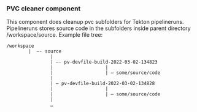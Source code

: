 ### PVC cleaner component

This component does cleanup pvc subfolders for Tekton pipelineruns.
Pipelineruns stores source code in the subfolders inside parent directory /workspace/source.
Example file tree:

```
/workspace
        |  —- source
                |
                | —- pv-devfile-build-2022-03-02-134823
                |                   |
                |                   | — some/source/code
                |
                | — pv-devfile-build-2022-03-02-134828
                |                   |
                |                   | — some/source/code
                |
                …
```

